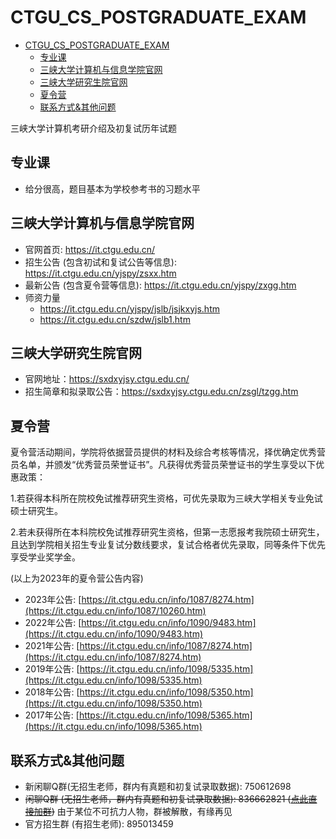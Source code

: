 # CTGU_CS_POSTGRADUATE_EXAM

- [CTGU_CS_POSTGRADUATE_EXAM](#ctgu_cs_postgraduate_exam)
  - [专业课](#专业课)
  - [三峡大学计算机与信息学院官网](#三峡大学计算机与信息学院官网)
  - [三峡大学研究生院官网](#三峡大学研究生院官网)
  - [夏令营](#夏令营)
  - [联系方式&其他问题](#联系方式其他问题)

三峡大学计算机考研介绍及初复试历年试题

## 专业课
- 给分很高，题目基本为学校参考书的习题水平

## 三峡大学计算机与信息学院官网
- 官网首页: https://it.ctgu.edu.cn/
- 招生公告 (包含初试和复试公告等信息): https://it.ctgu.edu.cn/yjspy/zsxx.htm
- 最新公告 (包含夏令营等信息): https://it.ctgu.edu.cn/yjspy/zxgg.htm
- 师资力量
  - https://it.ctgu.edu.cn/yjspy/jslb/jsjkxyjs.htm
  - https://it.ctgu.edu.cn/szdw/jslb1.htm

## 三峡大学研究生院官网
- 官网地址：https://sxdxyjsy.ctgu.edu.cn/
- 招生简章和拟录取公告：https://sxdxyjsy.ctgu.edu.cn/zsgl/tzgg.htm

## 夏令营
夏令营活动期间，学院将依据营员提供的材料及综合考核等情况，择优确定优秀营员名单，并颁发“优秀营员荣誉证书”。凡获得优秀营员荣誉证书的学生享受以下优惠政策：

1.若获得本科所在院校免试推荐研究生资格，可优先录取为三峡大学相关专业免试硕士研究生。

2.若未获得所在本科院校免试推荐研究生资格，但第一志愿报考我院硕士研究生，且达到学院相关招生专业复试分数线要求，复试合格者优先录取，同等条件下优先享受学业奖学金。

(以上为2023年的夏令营公告内容)

- 2023年公告: [https://it.ctgu.edu.cn/info/1087/8274.htm](https://it.ctgu.edu.cn/info/1087/10260.htm)
- 2022年公告: [https://it.ctgu.edu.cn/info/1090/9483.htm](https://it.ctgu.edu.cn/info/1090/9483.htm)
- 2021年公告: [https://it.ctgu.edu.cn/info/1087/8274.htm](https://it.ctgu.edu.cn/info/1087/8274.htm)
- 2019年公告: [https://it.ctgu.edu.cn/info/1098/5335.htm](https://it.ctgu.edu.cn/info/1098/5335.htm)
- 2018年公告: [https://it.ctgu.edu.cn/info/1098/5350.htm](https://it.ctgu.edu.cn/info/1098/5350.htm)
- 2017年公告: [https://it.ctgu.edu.cn/info/1098/5365.htm](https://it.ctgu.edu.cn/info/1098/5365.htm)

## 联系方式&其他问题
- 新闲聊Q群(无招生老师，群内有真题和初复试录取数据): 750612698
- ~~闲聊Q群 (无招生老师，群内有真题和初复试录取数据): 836662821 ([点此直接加群](https://jq.qq.com/?_wv=1027&k=DwsjQez6))~~ 由于某位不可抗力人物，群被解散，有缘再见
- 官方招生群 (有招生老师): 895013459

